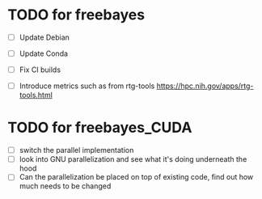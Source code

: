 # TODO for freebayes

- [ ] Update Debian
- [ ] Update Conda
- [ ] Fix CI builds
- [ ] Introduce metrics such as from rtg-tools https://hpc.nih.gov/apps/rtg-tools.html



# TODO for freebayes_CUDA
- [ ] switch the parallel implementation
- [ ] look into GNU parallelization and see what it's doing underneath the hood
- [ ] Can the parallelization be placed on top of existing code, find out how much needs to be changed
